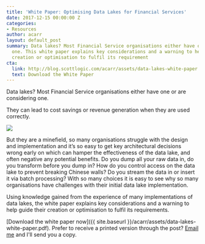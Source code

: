 ```yaml
---
title: 'White Paper: Optimising Data Lakes for Financial Services'
date: 2017-12-15 00:00:00 Z
categories:
- Resources
author: acarr
layout: default_post
summary: Data lakes? Most Financial Service organisations either have one or are considering
  one. This white paper explains key considerations and a warning to help guide their
  creation or optimisation to fulfil its requirement
cta:
  link: http://blog.scottlogic.com/acarr/assets/data-lakes-white-paper.pdf
  text: Download the White Paper
---
```


Data lakes? Most Financial Service organisations either have one or are considering one.

They can lead to cost savings or revenue generation when they are used correctly.

<a href="{{ site.baseurl }}/acarr/assets/data-lakes-white-paper.pdf"><img src="{{ site.baseurl }}/acarr/assets/image1.png" /></a>

But they are a minefield, so many organisations struggle with the design and implementation and it’s so easy to get key architectural decisions wrong early on which can hamper the effectiveness of the data lake, and often negative any potential benefits.  Do you dump all your raw data in, do you transform before you dump in?  How do you control access on the data lake to prevent breaking Chinese walls?  Do you stream the data in or insert it via batch processing?  With so many choices it is easy to see why so many organisations have challenges with their initial data lake implementation.

Using knowledge gained from the experience of many implementations of data lakes, the white paper explains key considerations and a warning to help guide their creation or optimisation to fulfil its requirements.

[Download the white paper now]({{ site.baseurl }}/acarr/assets/data-lakes-white-paper.pdf). Prefer to receive a printed version through the post? [Email me](mailto:andrew.carr@scottlogic.com) and I'll send you a copy.
